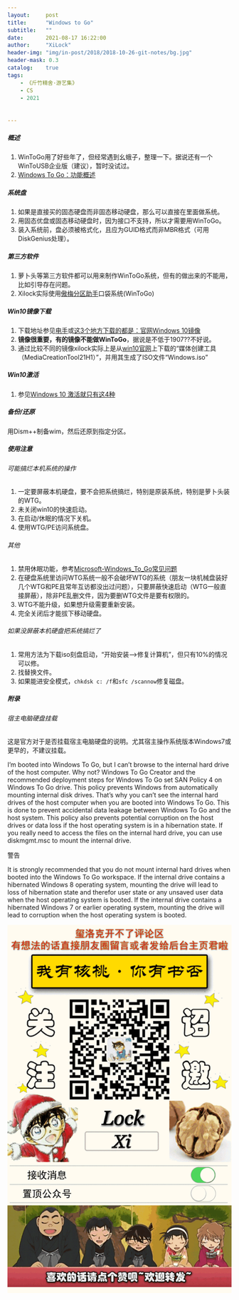 ```yaml
---
layout:     post
title:      "Windows to Go"
subtitle:   ""
date:       2021-08-17 16:22:00
author:     "XiLock"
header-img: "img/in-post/2018/2018-10-26-git-notes/bg.jpg"
header-mask: 0.3
catalog:    true
tags:
    - 《斤竹精舍·游艺集》
    - CS
    - 2021


---
```


##### 概述
1. WinToGo用了好些年了，但经常遇到幺蛾子，整理一下。据说还有一个WinToUSB企业版（建议），暂时没试过。
1. [Windows To Go：功能概述](https://docs.microsoft.com/zh-cn/windows/deployment/planning/windows-to-go-overview)

##### 系统盘
1. 如果是直接买的固态硬盘而非固态移动硬盘，那么可以直接在里面做系统。
1. 用固态优盘或固态移动硬盘时，因为接口不支持，所以才需要用WinToGo。
1. 装入系统前，盘必须被格式化，且应为GUID格式而非MBR格式（可用DiskGenius处理）。

##### 第三方软件
1. 萝卜头等第三方软件都可以用来制作WinToGo系统，但有的做出来的不能用，比如引导存在问题。
1. Xilock实际使用[傲梅分区助手](https://www.disktool.cn/wintogo.html)口袋系统(WinToGo)

##### Win10镜像下载
1. 下载地址参见[电手](https://www.dianshouit.com/?thread-22.htm)或[这3个地方下载的都是：官网Windows 10镜像](https://www.dianshouit.com/thread-22.htm)
1. **镜像很重要，有的镜像不能做WinToGo**，据说是不低于1907??不好说。
1. 通过比较不同的镜像xilock实际上是从[win10官网](https://www.microsoft.com/zh-cn/software-download/windows10)上下载的“媒体创建工具（MediaCreationTool21H1）”，并用其生成了ISO文件“Windows.iso”

##### Win10激活
1. 参见[Windows 10 激活就只有这4种](https://www.dianshouit.com/thread-26.htm)

##### 备份/还原
用Dism++制备wim，然后还原到指定分区。

##### 使用注意
###### 可能搞烂本机系统的操作
1. 一定要屏蔽本机硬盘，要不会把系统搞烂，特别是原装系统，特别是萝卜头装的WTG。
1. 未关闭win10的快速启动。
1. 在启动/休眠的情况下关机。
1. 使用WTG/PE访问系统盘。

###### 其他
1. 禁用休眠功能，参考[Microsoft-Windows_To_Go常见问题](https://docs.microsoft.com/zh-cn/windows/deployment/planning/windows-to-go-frequently-asked-questions)
1. 在硬盘系统里访问WTG系统一般不会破坏WTG的系统（朋友一块机械盘装好几个WTG和PE且常年互访都没出过问题），只要屏蔽快速启动（WTG一般直接屏蔽），除非PE乱删文件，因为要删WTG文件是要有权限的。
1. WTG不能升级，如果想升级需要重新安装。
1. 完全关闭后才能拔下移动硬盘。

###### 如果没屏蔽本机硬盘把系统搞烂了
1. 常用方法为下载iso刻盘启动，“开始安装-->修复计算机”，但只有10%的情况可以修。
1. 找替换文件。
1. 如果能进安全模式，`chkdsk c: /f`和`sfc /scannow`修复磁盘。

##### 附录
###### 宿主电脑硬盘挂载
这是官方对于是否挂载宿主电脑硬盘的说明。尤其宿主操作系统版本Windows7或更早的，不建议挂载。

I’m booted into Windows To Go, but I can’t browse to the internal hard drive of the host computer. Why not?
Windows To Go Creator and the recommended deployment steps for Windows To Go set SAN Policy 4 on Windows To Go drive. This policy prevents Windows from automatically mounting internal disk drives. That’s why you can’t see the internal hard drives of the host computer when you are booted into Windows To Go. This is done to prevent accidental data leakage between Windows To Go and the host system. This policy also prevents potential corruption on the host drives or data loss if the host operating system is in a hibernation state. If you really need to access the files on the internal hard drive, you can use diskmgmt.msc to mount the internal drive.

警告

It is strongly recommended that you do not mount internal hard drives when booted into the Windows To Go workspace. If the internal drive contains a hibernated Windows 8 operating system, mounting the drive will lead to loss of hibernation state and therefor user state or any unsaved user data when the host operating system is booted. If the internal drive contains a hibernated Windows 7 or earlier operating system, mounting the drive will lead to corruption when the host operating system is booted.

![](/img/wc-tail.GIF)